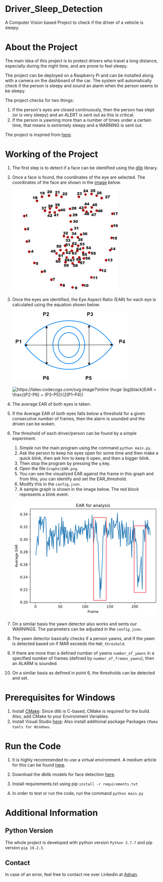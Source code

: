 # Driver_Sleep_Detection
A Computer Vision based Project to check if the driver of a vehicle is sleepy.

# About the Project

The main idea of this project is to protect drivers who travel a long distance, especially during the night time, and are prone to feel sleepy.

The project can be deployed on a Raspberry Pi and can be installed along with a camera on the dashboard of the car. The system will automatically check if the person is sleepy and sound an alarm when the person seems to be sleepy.

The project checks for two things:
1. If the person's eyes are closed continuously, then the person has slept (or is very sleepy) and an ALERT is sent out as this is critical.
2. If the person is yawning more than a number of times under a certain time, that means is extremely sleepy and a WARNING is sent out.

The project is inspired from [here](https://pyimagesearch.com/2017/05/08/drowsiness-detection-opencv/).

# Working of the Project

1. The first step is to detect if a face can be identified using the [dlib](http://dlib.net/) library.
2. Once a face is found, the coordinates of the eye are selected. The coordinates of the face are shown in the [image](https://www.researchgate.net/publication/343699139_A_framework_for_facial_age_progression_and_regression_using_exemplar_face_templates) below. 
    
    ![face coordinates](Images/Face_Coordinates.jpg)
3. Once the eyes are identified, the Eye Aspect Ratio (EAR) for each eye is calculated using the equation shown below.
   
   ![EAR](Images/EAR_Coordinates.png)

    <img src="https://latex.codecogs.com/svg.image?\inline&space;\huge&space;\bg{black}EAR&space;=&space;\frac{(P2-P6)&space;&plus;&space;(P3-P5)}{2(P1-P4)}" title="https://latex.codecogs.com/svg.image?\inline \huge \bg{black}EAR = \frac{(P2-P6) + (P3-P5)}{2(P1-P4)}" />

4. The average EAR of both eyes is taken.
5. If the Average EAR of both eyes falls below a threshold for a given consecutive number of frames, then the alarm is sounded and the driven can be woken.
6. The threshold of each driver/person can be found by a simple experiment.
   1. Simple run the main program using the command `python main.py`.
   2. Ask the person to keep his eyes open for some time and then make a quick blink, then ask him to keep it open, and then a bigger blink.
   3. Then stop the program by pressing the `q` key.
   4. Open the file `Graphs\EAR.png`.
   5. You can see the visualized EAR against the frame in this graph and from this, you can identify and set the EAR_threshold.
   6. Modify this in the `config.json`.
   7. A sample graph is shown in the image below. The red block represents a blink event.
   
    ![EAR Graph](Images/EAR_Graph.png)
7. On a similar basis the yawn detector also works and sents our WARNINGS. The parameters can be adjusted in the `config.json`.
8. The yawn detector basically checks if a person yawns, and if the yawn is detected based on if MAR exceeds the `MAR_threshold`.
9. If there are more than a defined number of yawns `number_of_yawns` in a specified number of frames (defined by `number_of_frames_yawns`), then an ALARM is sounded.
10. On a similar basis as defined in point 6, the thresholds can be detected and set.

# Prerequisites for Windows

1. Install [CMake](https://cmake.org/download/): Since dlib is C-based, CMake is required for the build. Also, add CMake to your Environment Variables.
2. Install Visual Studio [here](https://visualstudio.microsoft.com/visual-cpp-build-tools/): Also install additional package Packages `CMake tools for Windows`.


# Run the Code


1. It is highly recommended to use a virtual environment. A medium article for this can be found [here](https://medium.com/swlh/create-a-python-virtual-environment-with-built-in-venv-module-109f71dccbdf).
2. Download the dblib models for face detection [here](http://dlib.net/files/shape_predictor_68_face_landmarks.dat.bz2).
3. Install requirements.txt using pip `install -r requirements.txt`

4. In order to test or run the code, run the command `python main.py`
   
# Additional Information

## Python Version

The whole project is developed with python version `Python 3.7.7` and pip version `pip 19.2.3`.

## Contact
In case of an error, feel free to contact me over Linkedin at [Adnan](https://www.linkedin.com/in/adnan-karol-aa1666179/).


